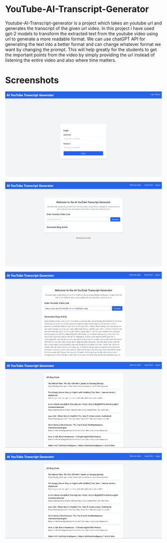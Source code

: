 # YouTube-AI-Transcript-Generator

Youtube-AI-Transcript-generator is a project which takes an youtube url and generates the transcript of the given url video.
In this project i have used gpt-2 models to transform the extracted text from the youtube video using url to generate a more readable format.
We can use chatGPT API for generating the text into a better format and can change whatever format we want by changing the prompt.
This will help greatly for the students to get the important points from the video by simply providing the url instead of listening the entire video and also where time matters.

# Screenshots

![signup page](screenshots/sign_up_page.png)

![home page](screenshots/home_page.png)

![text generated page](screenshots/text_generated_page.png)

![all blog posts](screenshots/all_blog_posts.png)

![blog post details](screenshots/all_blog_posts.png)






